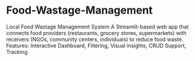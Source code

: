 # Food-Wastage-Management
Local Food Wastage Management System A Streamlit-based web app that connects food providers (restaurants, grocery stores, supermarkets) with receivers (NGOs, community centers, individuals) to reduce food waste. Features: Interactive Dashboard, Filtering, Visual insights, CRUD Support, Tracking
